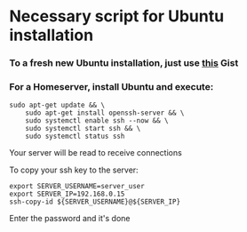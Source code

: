 # Necessary script for Ubuntu installation


### To a fresh new Ubuntu installation, just use [this](https://gist.github.com/bruno-novo-it/6d074ebbd615ac02f4caa1376c431a42) Gist


### For a Homeserver, install Ubuntu and execute:

```
sudo apt-get update && \
    sudo apt-get install openssh-server && \
    sudo systemctl enable ssh --now && \
    sudo systemctl start ssh && \
    sudo systemctl status ssh
```

Your server will be read to receive connections

To copy your ssh key to the server:

```shell
export SERVER_USERNAME=server_user
export SERVER_IP=192.168.0.15
ssh-copy-id ${SERVER_USERNAME}@${SERVER_IP}
```
Enter the password and it's done
